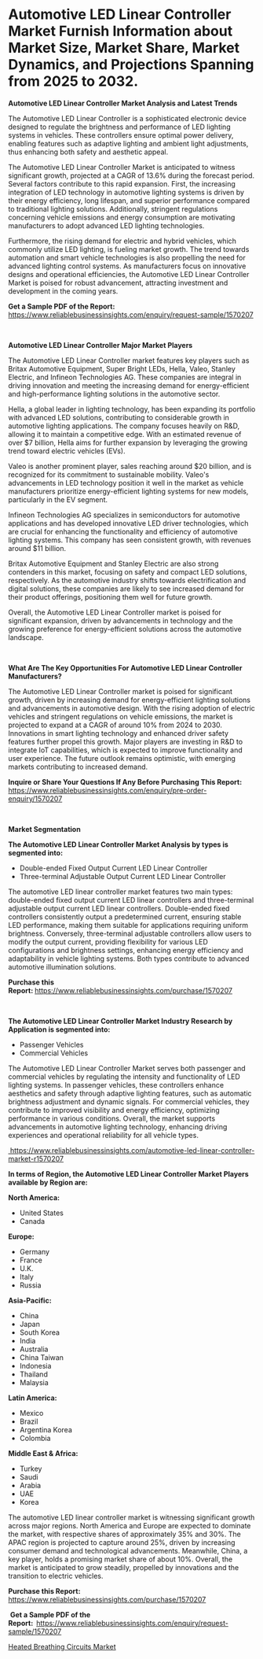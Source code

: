 <p><h1>Automotive LED Linear Controller Market Furnish Information about Market Size, Market Share, Market Dynamics, and Projections Spanning from 2025 to 2032.</h1></p><p><strong>Automotive LED Linear Controller Market Analysis and Latest Trends</strong></p>
<p><p>The Automotive LED Linear Controller is a sophisticated electronic device designed to regulate the brightness and performance of LED lighting systems in vehicles. These controllers ensure optimal power delivery, enabling features such as adaptive lighting and ambient light adjustments, thus enhancing both safety and aesthetic appeal.</p><p>The Automotive LED Linear Controller Market is anticipated to witness significant growth, projected at a CAGR of 13.6% during the forecast period. Several factors contribute to this rapid expansion. First, the increasing integration of LED technology in automotive lighting systems is driven by their energy efficiency, long lifespan, and superior performance compared to traditional lighting solutions. Additionally, stringent regulations concerning vehicle emissions and energy consumption are motivating manufacturers to adopt advanced LED lighting technologies.</p><p>Furthermore, the rising demand for electric and hybrid vehicles, which commonly utilize LED lighting, is fueling market growth. The trend towards automation and smart vehicle technologies is also propelling the need for advanced lighting control systems. As manufacturers focus on innovative designs and operational efficiencies, the Automotive LED Linear Controller Market is poised for robust advancement, attracting investment and development in the coming years.</p></p>
<p><strong>Get a Sample PDF of the Report:&nbsp;</strong> <a href="https://www.reliablebusinessinsights.com/enquiry/request-sample/1570207?utm_campaign=2321&utm_medium=2&utm_source=Github&utm_content=ia&utm_term=25032025&utm_id=automotive-led-linear-controller">https://www.reliablebusinessinsights.com/enquiry/request-sample/1570207</a></p>
<p>&nbsp;</p>
<p><strong>Automotive LED Linear Controller Major Market Players</strong></p>
<p><p>The Automotive LED Linear Controller market features key players such as Britax Automotive Equipment, Super Bright LEDs, Hella, Valeo, Stanley Electric, and Infineon Technologies AG. These companies are integral in driving innovation and meeting the increasing demand for energy-efficient and high-performance lighting solutions in the automotive sector.</p><p>Hella, a global leader in lighting technology, has been expanding its portfolio with advanced LED solutions, contributing to considerable growth in automotive lighting applications. The company focuses heavily on R&D, allowing it to maintain a competitive edge. With an estimated revenue of over $7 billion, Hella aims for further expansion by leveraging the growing trend toward electric vehicles (EVs).</p><p>Valeo is another prominent player, sales reaching around $20 billion, and is recognized for its commitment to sustainable mobility. Valeo's advancements in LED technology position it well in the market as vehicle manufacturers prioritize energy-efficient lighting systems for new models, particularly in the EV segment.</p><p>Infineon Technologies AG specializes in semiconductors for automotive applications and has developed innovative LED driver technologies, which are crucial for enhancing the functionality and efficiency of automotive lighting systems. This company has seen consistent growth, with revenues around $11 billion.</p><p>Britax Automotive Equipment and Stanley Electric are also strong contenders in this market, focusing on safety and compact LED solutions, respectively. As the automotive industry shifts towards electrification and digital solutions, these companies are likely to see increased demand for their product offerings, positioning them well for future growth.</p><p>Overall, the Automotive LED Linear Controller market is poised for significant expansion, driven by advancements in technology and the growing preference for energy-efficient solutions across the automotive landscape.</p></p>
<p>&nbsp;</p>
<p><strong>What Are The Key Opportunities For Automotive LED Linear Controller Manufacturers?</strong></p>
<p><p>The Automotive LED Linear Controller market is poised for significant growth, driven by increasing demand for energy-efficient lighting solutions and advancements in automotive design. With the rising adoption of electric vehicles and stringent regulations on vehicle emissions, the market is projected to expand at a CAGR of around 10% from 2024 to 2030. Innovations in smart lighting technology and enhanced driver safety features further propel this growth. Major players are investing in R&D to integrate IoT capabilities, which is expected to improve functionality and user experience. The future outlook remains optimistic, with emerging markets contributing to increased demand.</p></p>
<p><strong>Inquire or Share Your Questions If Any Before Purchasing This Report:</strong> <a href="https://www.reliablebusinessinsights.com/enquiry/pre-order-enquiry/1570207?utm_campaign=2321&utm_medium=2&utm_source=Github&utm_content=ia&utm_term=25032025&utm_id=automotive-led-linear-controller">https://www.reliablebusinessinsights.com/enquiry/pre-order-enquiry/1570207</a></p>
<p>&nbsp;</p>
<p><strong>Market Segmentation</strong></p>
<p><strong>The Automotive LED Linear Controller Market Analysis by types is segmented into:</strong></p>
<p><ul><li>Double-ended Fixed Output Current LED Linear Controller</li><li>Three-terminal Adjustable Output Current LED Linear Controller</li></ul></p>
<p><p>The automotive LED linear controller market features two main types: double-ended fixed output current LED linear controllers and three-terminal adjustable output current LED linear controllers. Double-ended fixed controllers consistently output a predetermined current, ensuring stable LED performance, making them suitable for applications requiring uniform brightness. Conversely, three-terminal adjustable controllers allow users to modify the output current, providing flexibility for various LED configurations and brightness settings, enhancing energy efficiency and adaptability in vehicle lighting systems. Both types contribute to advanced automotive illumination solutions.</p></p>
<p><strong>Purchase this Report:&nbsp;</strong><a href="https://www.reliablebusinessinsights.com/purchase/1570207?utm_campaign=2321&utm_medium=2&utm_source=Github&utm_content=ia&utm_term=25032025&utm_id=automotive-led-linear-controller">https://www.reliablebusinessinsights.com/purchase/1570207</a></p>
<p>&nbsp;</p>
<p><strong>The Automotive LED Linear Controller Market Industry Research by Application is segmented into:</strong></p>
<p><ul><li>Passenger Vehicles</li><li>Commercial Vehicles</li></ul></p>
<p><p>The Automotive LED Linear Controller Market serves both passenger and commercial vehicles by regulating the intensity and functionality of LED lighting systems. In passenger vehicles, these controllers enhance aesthetics and safety through adaptive lighting features, such as automatic brightness adjustment and dynamic signals. For commercial vehicles, they contribute to improved visibility and energy efficiency, optimizing performance in various conditions. Overall, the market supports advancements in automotive lighting technology, enhancing driving experiences and operational reliability for all vehicle types.</p></p>
<p><a href="https://www.reliablebusinessinsights.com/automotive-led-linear-controller-market-r1570207?utm_campaign=2321&utm_medium=2&utm_source=Github&utm_content=ia&utm_term=25032025&utm_id=automotive-led-linear-controller">&nbsp;https://www.reliablebusinessinsights.com/automotive-led-linear-controller-market-r1570207</a></p>
<p><strong>In terms of Region, the Automotive LED Linear Controller Market Players available by Region are:</strong></p>
<p>
    <p> <strong> North America: </strong>
        <ul>
            <li>United States</li>
            <li>Canada</li>
        </ul>
        </p> 
    <p> <strong> Europe: </strong>
        <ul>
            <li>Germany</li>
            <li>France</li>
            <li>U.K.</li>
            <li>Italy</li>
            <li>Russia</li>
        </ul>
        </p> 
    <p> <strong> Asia-Pacific: </strong>
        <ul>
            <li>China</li>
            <li>Japan</li>
            <li>South Korea</li>
            <li>India</li>
            <li>Australia</li>
            <li>China Taiwan</li>
            <li>Indonesia</li>
            <li>Thailand</li>
            <li>Malaysia</li>
        </ul>
        </p> 
    <p> <strong> Latin America: </strong>
        <ul>
            <li>Mexico</li>
            <li>Brazil</li>
            <li>Argentina Korea</li>
            <li>Colombia</li>
        </ul>
        </p> 
    <p> <strong> Middle East & Africa: </strong>
        <ul>
            <li>Turkey</li>
            <li>Saudi</li>
            <li>Arabia</li>
            <li>UAE</li>
            <li>Korea</li>
        </ul>
    </p>
    </p>
<p><p>The automotive LED linear controller market is witnessing significant growth across major regions. North America and Europe are expected to dominate the market, with respective shares of approximately 35% and 30%. The APAC region is projected to capture around 25%, driven by increasing consumer demand and technological advancements. Meanwhile, China, a key player, holds a promising market share of about 10%. Overall, the market is anticipated to grow steadily, propelled by innovations and the transition to electric vehicles.</p></p>
<p><strong>Purchase this Report: </strong><a href="https://www.reliablebusinessinsights.com/purchase/1570207?utm_campaign=2321&utm_medium=2&utm_source=Github&utm_content=ia&utm_term=25032025&utm_id=automotive-led-linear-controller">https://www.reliablebusinessinsights.com/purchase/1570207</a></p>
<p>&nbsp;<strong>Get a Sample PDF of the Report:&nbsp;&nbsp;</strong><a href="https://www.reliablebusinessinsights.com/enquiry/request-sample/1570207?utm_campaign=2321&utm_medium=2&utm_source=Github&utm_content=ia&utm_term=25032025&utm_id=automotive-led-linear-controller">https://www.reliablebusinessinsights.com/enquiry/request-sample/1570207</a></p>
<p><strong></strong></p>
<p><p><a href="https://github.com/ovtkosle/Market-Research-Report-List-1/blob/main/heated-breathing-circuits-market.md?utm_campaign=2321&utm_medium=2&utm_source=Github&utm_content=ia&utm_term=25032025&utm_id=automotive-led-linear-controller">Heated Breathing Circuits Market</a></p></p>